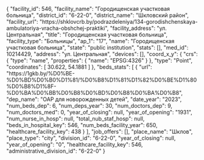 {
    "facility_id": 546,
    "facility_name": "Городищенская участковая больница",
    "district_id": "6-22-0",
    "district_name": "Шкловский район",
    "facility_url": "https:\/\/shklovcrb.by\/podrazdeleniya\/134-gorodishchenskaya-ambulatoriya-vracha-obshchej-praktiki",
    "facility_address": "ул. Центральная",
    "title": "Городищенская участковая больница",
    "facility_type": "Больницы",
    "ap_1": "17",
    "name": "Городищенская участковая больница",
    "state": "public institution",
    "stats": [],
    "med_id": 10214429,
    "address": "ул. Центральная",
    "devices": [],
    "coord_x_y": {
        "crs": {
            "type": "name",
            "properties": {
                "name": "EPSG:4326"
            }
        },
        "type": "Point",
        "coordinates": [
            30.622,
            54.1881
        ]
    },
    "beds_stats": [
        {
            "url": "https:\/\/1gkb.by\/%D0%BE-%D0%BD%D0%B0%D1%81\/%D0%B8%D1%81%D1%82%D0%BE%D1%80%D0%B8%D1%8F-%D0%BA%D0%BB%D0%B8%D0%BD%D0%B8%D0%BA%D0%B8",
            "dep_name": "ОАР для новорожденных детей",
            "date_year": "2023",
            "num_beds_dep": 6,
            "num_deps_year": 30,
            "num_doctors_dep": 9,
            "num_doctors_med": 0,
            "year_of_closing": null,
            "year_of_opening": "1931",
            "num_nurse_in_hosp": null,
            "total_nub_staf_hosp": null,
            "beds_in_hospital_key": 546,
            "num_beds_facility_year": 650,
            "healthcare_facility_key": 438
        }
    ],
    "job_offers": [],
    "place_name": "Шклов",
    "place_type": "city",
    "division_id": "6-22-0",
    "year_of_closing": null,
    "year_of_opening": "0",
    "healthcare_facility_key": 546,
    "administrative_division_id": "6-22-0"
}